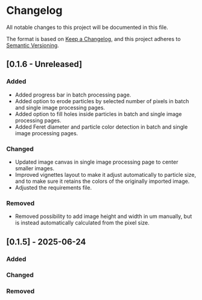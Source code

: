 # Changelog

All notable changes to this project will be documented in this file.


The format is based on [Keep a Changelog](https://keepachangelog.com/en/1.1.0/),
and this project adheres to [Semantic Versioning](https://semver.org/spec/v2.0.0.html).

## [0.1.6 - Unreleased]

### Added
* Added progress bar in batch processing page.
* Added option to erode particles by selected number of pixels in batch and single image processing pages.
* Added option to fill holes inside particles in batch and single image processing pages.
* Added Feret diameter and particle color detection in batch and single image processing pages.

### Changed
* Updated image canvas in single image processing page to center smaller images.
* Improved vignettes layout to make it adjust automatically to particle size, and to make sure it retains the colors of the originally imported image.
* Adjusted the requirements file.

### Removed
* Removed possibility to add image height and width in um manually, but is instead automatically calculated from the pixel size.

## [0.1.5] - 2025-06-24

### Added
### Changed
### Removed